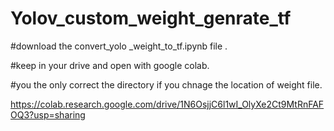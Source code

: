 # Yolov_custom_weight_genrate_tf

#download the convert_yolo _weight_to_tf.ipynb file .

#keep in your drive and open with google colab.

#you the only correct the directory if you chnage the location of weight file.

https://colab.research.google.com/drive/1N6OsjjC6l1wI_OlyXe2Ct9MtRnFAFOQ3?usp=sharing

